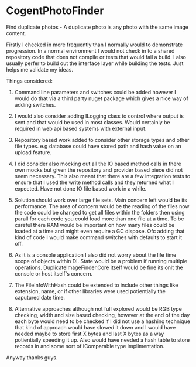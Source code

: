 # CogentPhotoFinder
Find duplicate photos - A duplicate photo is any photo with the same image content.


Firstly I checked in more frequently than I normally would to demonstrate progression. 
In a normal environment I would not check in to a shared repository code that does not compile or tests that would fail a build. 
I also usually perfer to build out the interface layer while building the tests. Just helps me validate my ideas.

Things considered: 

1. Command line parameters and switches could be added however I would do that via a third party nuget package which gives a nice way of adding switches.

2. I would also consider adding ILogging class to control where output is sent and that would be used in most classes. 
Would certainly be required in web api based systems with external input.

3. Repository based work added to consider other storage types and other file types. e.g database could have stored path and hash value on an upload feature.

4. I did consider also mocking out all the IO based method calls in there own mocks but given the repository and provider based piece did not seem necessary.
This also meant that there are a few integration tests to ensure that I used the write method calls and they returned what I expected. 
Have not done IO file based work in a while.

5. Solution should work over large file sets. Main concern left would be its performance. The area of concern would be the reading of the files now the code 
could be changed to get all files within the folders then using parall for each code you could load more than one file at a time. 
To be careful there RAM would be important on how many files could be loaded at a time and might even require a GC dispose. 
Ofc adding that kind of code I would make command switches with defaults to start it off.

6. As it is a console application I also did not worry about the life time scope of objects within DI. State would be a problem if running multiple operations.
DuplicateImageFinder.Core itself would be fine its onlt the console or host itself's concern.

7. The FileInfoWithHash could be extended to include other things like extension, name, or if other libraries were used potientially the caputured date time.

8. Alternative approaches although not full explored would be RGB type checking, width and size based checking, 
however at the end of the day each byte would need to be checked if I did not use a hashing technique that kind of approach would have slowed it down 
and I would have needed maybe to store first X bytes and last X bytes as a way potientially speeding it up. Also would have needed a hash table to store records in
and some sort of IComparable type implimentation.

Anyway thanks guys.


